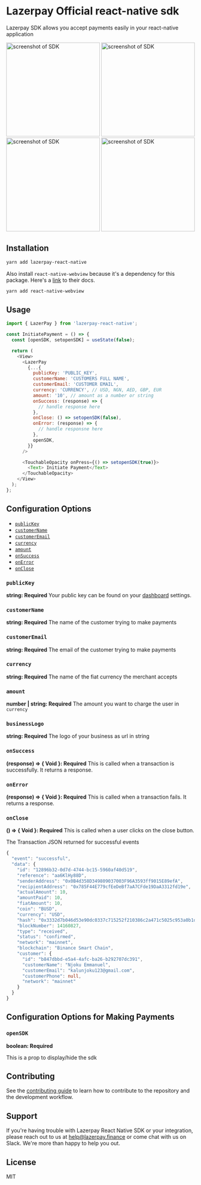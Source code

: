 # Lazerpay Official react-native sdk

Lazerpay SDK allows you accept payments easily in your react-native application

<img src="https://raw.githubusercontent.com/njokuScript/screenshots/master/step-1.png" alt='screenshot of SDK' width='250px' />

<img src="https://raw.githubusercontent.com/njokuScript/screenshots/master/step-2.png" alt='screenshot of SDK' width='250px' />

<img src="https://raw.githubusercontent.com/njokuScript/screenshots/master/step3.png" alt='screenshot of SDK' width='250px' />

<img src="https://raw.githubusercontent.com/njokuScript/screenshots/master/final.png" alt='screenshot of SDK' width='250px' />

## Installation

```sh
yarn add lazerpay-react-native
```

Also install `react-native-webview` because it's a dependency for this package. Here's a [link](https://github.com/react-native-webview/react-native-webview) to their docs.

```sh
yarn add react-native-webview
```

## Usage

```js
import { LazerPay } from 'lazerpay-react-native';

const InitiatePayment = () => {
  const [openSDK, setopenSDK] = useState(false);

  return (
    <View>
      <LazerPay
        {...{
          publicKey: 'PUBLIC_KEY',
          customerName: 'CUSTOMERS FULL NAME',
          customerEmail: 'CUSTOMER EMAIL',
          currency: 'CURRENCY', // USD, NGN, AED, GBP, EUR
          amount: '10', // amount as a number or string
          onSuccess: (response) => {
            // handle response here
          },
          onClose: () => setopenSDK(false),
          onError: (response) => {
            // handle responsne here
          },
          openSDK,
        }}
      />

      <TouchableOpacity onPress={() => setopenSDK(true)}>
        <Text> Initiate Payment</Text>
      </TouchableOpacity>
    </View>
  );
};
```

## Configuration Options

- [`publicKey`](#publicKey)
- [`customerName`](#customerName)
- [`customerEmail`](#customerEmail)
- [`currency`](#currency)
- [`amount`](#amount)
- [`onSuccess`](#onSuccess)
- [`onError`](#onError)
- [`onClose`](#onClose)

### <a name="publicKey"></a> `publicKey`

**string: Required**
Your public key can be found on your [dashboard](https://beta.lazerpay.finance) settings.

### <a name="customerName"></a> `customerName`

**string: Required**
The name of the customer trying to make payments

### <a name="customerEmail"></a> `customerEmail`

**string: Required**
The email of the customer trying to make payments

### <a name="currency"></a> `currency`

**string: Required**
The name of the fiat currency the merchant accepts

### <a name="amount"></a> `amount`

**number | string: Required**
The amount you want to charge the user in `currency`

### <a name="businessLogo"></a> `businessLogo`

**string: Required**
The logo of your business as url in string

### <a name="onSuccess"></a> `onSuccess`

**(response) => { Void }: Required**
This is called when a transaction is successfully. It returns a response.

### <a name="onError"></a> `onError `

**(response) => { Void }: Required**
This is called when a transaction fails. It returns a response.

<!-- See the [event details](#lazerpayEvent) below. -->

### <a name="onClose"></a> `onClose `

**() => { Void }: Required**
This is called when a user clicks on the close button.

The Transaction JSON returned for successful events

```ts
{
  "event": "successful",
  "data": {
    "id": "12896b32-0d7d-4744-bc15-5960af40d519",
    "reference": "aa6KlHy88D",
    "senderAddress": "0x0B4d358D349809037003F96A3593ff9015E89efA",
    "recipientAddress": "0x785F44E779cfEeDeBf7aA7CFde19DaA3312fd19e",
    "actualAmount": 10,
    "amountPaid": 10,
    "fiatAmount": 10,
    "coin": "BUSD",
    "currency": "USD",
    "hash": "0x3332d7b046d53e90dc0337c715252f210386c2a471c5025c953a0b1d9bc90593",
    "blockNumber": 14160827,
    "type": "received",
    "status": "confirmed",
    "network": "mainnet",
    "blockchain": "Binance Smart Chain",
    "customer": {
      "id": "b847dbbd-e5a4-4afc-ba26-b292707dc391",
      "customerName": "Njoku Emmanuel",
      "customerEmail": "kalunjoku123@gmail.com",
      "customerPhone": null,
      "network": "mainnet"
    }
  }
}
```

## Configuration Options for Making Payments

### <a name="openSDK"></a> `openSDK`

**boolean: Required**

This is a prop to display/hide the sdk

## Contributing

See the [contributing guide](CONTRIBUTING.md) to learn how to contribute to the repository and the development workflow.

## Support

If you're having trouble with Lazerpay React Native SDK or your integration, please reach out to us at <help@lazerpay.finance> or come chat with us on Slack. We're more than happy to help you out.

## License

MIT
